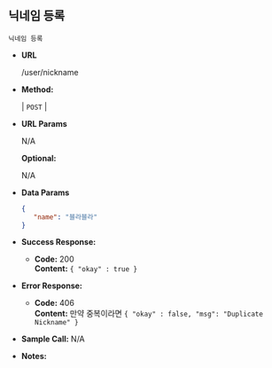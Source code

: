 **닉네임 등록**
----
    
    닉네임 등록
    
* **URL**

  /user/nickname

* **Method:**
  
  | `POST` |
  
*  **URL Params**

   N/A

   **Optional:**
 
   N/A

* **Data Params**
   
   ```json
   {
      "name": "블라블라"
   }   
   ``` 
   

* **Success Response:**
  
  * **Code:** 200 <br />
    **Content:** `{ "okay" : true }` 

* **Error Response:**
 
  * **Code:** 406 <br />
    **Content:** 만약 중복이라면 `{ "okay" : false, "msg": "Duplicate Nickname" }`
 

* **Sample Call:**
    N/A
    
* **Notes:**

